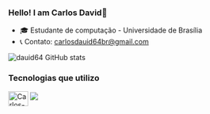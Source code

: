 ### Hello! I am Carlos David👋

- 🎓 Estudante de computação - Universidade de Brasília
- 📞 Contato: carlosdauid64br@gmail.com

![dauid64 GitHub stats](https://github-readme-stats.vercel.app/api?username=dauid64&show_icons=true&theme=radical)
### Tecnologias que utilizo
<div>
    <img align="center" alt="Carlos-Python" height="30" width="40" src="https://cdn.jsdelivr.net/gh/devicons/devicon/icons/python/python-original.svg">
    <img src="https://cdn.jsdelivr.net/gh/devicons/devicon/icons/html5/html5-original-wordmark.svg" />
        
          
</div>

         
